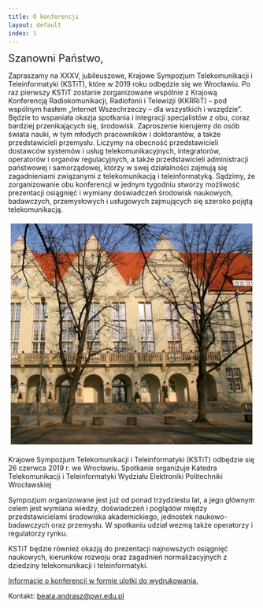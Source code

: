 ```yaml
---
title: O konferencji
layout: default
index: 1
---
```


<span style="font-size:1.5em">Szanowni Państwo,</span>

Zapraszamy na XXXV, jubileuszowe, Krajowe Sympozjum Telekomunikacji i Teleinformatyki (KSTiT), które w 2019 roku odbędzie się we Wrocławiu. Po raz pierwszy KSTiT zostanie zorganizowane wspólnie z Krajową Konferencją Radiokomunikacji, Radiofonii i Telewizji (KKRRiT) – pod wspólnym hasłem „Internet Wszechrzeczy – dla wszystkich i wszędzie”. Będzie to wspaniała okazja spotkania i integracji specjalistów z obu, coraz bardziej przenikających się, środowisk. Zaproszenie kierujemy do osób świata nauki, w tym młodych pracowników i doktorantów, a także przedstawicieli przemysłu. Liczymy na obecność przedstawicieli dostawców systemów i usług telekomunikacyjnych, integratorów, operatorów i organów regulacyjnych, a także przedstawicieli administracji państwowej i samorządowej, którzy w swej działalności zajmują się zagadnieniami związanymi z telekomunikacją i teleinformatyką. Sądzimy, że zorganizowanie obu konferencji w jednym tygodniu stworzy możliwość prezentacji osiągnięć i wymiany doświadczeń środowisk naukowych, badawczych, przemysłowych i usługowych zajmujących się szeroko pojętą telekomunikacją.

![](images/pwr.png)

Krajowe Sympozjum Telekomunikacji i Teleinformatyki (KSTiT) odbędzie się 26 czerwca 2019 r. we Wrocławiu. Spotkanie organizuje Katedra Telekomunikacji i Teleinformatyki Wydziału Elektroniki Politechniki Wrocławskiej

Sympozjum organizowane jest już od ponad trzydziestu lat, a jego głównym celem jest wymiana wiedzy, doświadczeń i poglądów między przedstawicielami środowiska akademickiego, jednostek naukowo-badawczych oraz przemysłu. W spotkaniu udział wezmą także operatorzy i regulatorzy rynku.

KSTiT będzie również okazją do prezentacji najnowszych osiągnięć naukowych, kierunków rozwoju oraz zagadnień normalizacyjnych z dziedziny telekomunikacji i teleinformatyki.

[Informacje o konferencji w formie ulotki do wydrukowania.](files/ulotka_KSTiT_2019_v1_DRUK.pdf)

Kontakt: [beata.andrasz@pwr.edu.pl](mailto:beata.andrasz@pwr.edu.pl)
